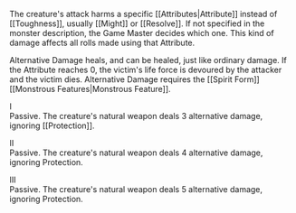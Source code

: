 The creature's attack harms a specific [[Attributes|Attribute]] instead of [[Toughness]], usually [[Might]] or [[Resolve]]. If not specified in the monster description, the Game Master decides which one. This kind of damage affects all rolls made using that Attribute.

Alternative Damage heals, and can be healed, just like ordinary damage. If the Attribute reaches 0, the victim's life force is devoured by the attacker and the victim dies. Alternative Damage requires the [[Spirit Form]] [[Monstrous Features|Monstrous Feature]].

I<br>Passive. The creature's natural weapon deals 3 alternative damage, ignoring [[Protection]].

II<br>Passive. The creature's natural weapon deals 4 alternative damage, ignoring Protection.

III<br>Passive. The creature's natural weapon deals 5 alternative damage, ignoring Protection.